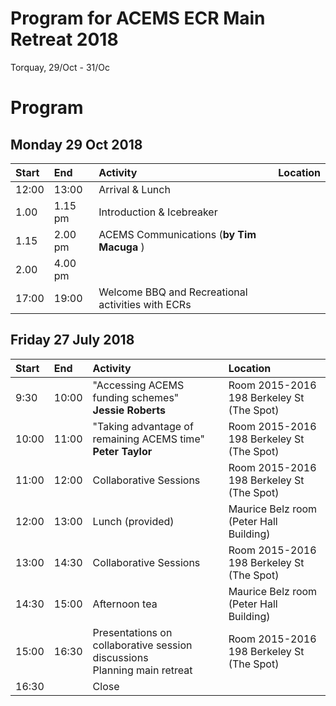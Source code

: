 # Program for ACEMS ECR Main Retreat 2018
Torquay, 29/Oct - 31/Oc

# Program

## Monday 29 Oct 2018 


| Start | End     | Activity    | Location|
| :---- | :------ | :------------------------------------------------------------------------- |:-------------|
| 12:00 | 13:00 |  Arrival \& Lunch| |
| 1.00 | 1.15 pm | Introduction \& Icebreaker |  |
| 1.15 | 2.00 pm | ACEMS Communications (**by Tim Macuga** ) |
| 2.00 | 4.00 pm |  |
| 17:00 | 19:00 | Welcome BBQ and Recreational activities with ECRs ||

   
## Friday 27 July 2018

| Start | End     | Activity    |Location|
| :---- | :------ | :------------------------------------------------------------------------- |:-------------|
| 9:30 | 10:00 |"Accessing ACEMS funding schemes" <br> **Jessie Roberts**|Room 2015-2016 <br> 198 Berkeley St (The Spot)|
| 10:00 | 11:00 |"Taking advantage of remaining ACEMS time"  <br> **Peter Taylor**|Room 2015-2016 <br> 198 Berkeley St (The Spot)|
| 11:00 | 12:00 | Collaborative Sessions |Room 2015-2016 <br> 198 Berkeley St (The Spot)|
| 12:00 | 13:00 | Lunch (provided) |Maurice Belz room (Peter Hall Building)|
| 13:00 | 14:30 | Collaborative Sessions |Room 2015-2016 <br>  198 Berkeley St (The Spot)|
| 14:30 | 15:00 | Afternoon tea |Maurice Belz room (Peter Hall Building)|
| 15:00 | 16:30 | Presentations on collaborative session discussions <br> Planning main retreat | Room 2015-2016 <br> 198 Berkeley St (The Spot)|
| 16:30 |  | Close |
